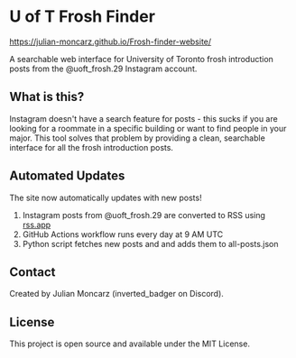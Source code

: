 # U of T Frosh Finder

https://julian-moncarz.github.io/Frosh-finder-website/

A searchable web interface for University of Toronto frosh introduction posts from the @uoft_frosh.29 Instagram account.

## What is this?

Instagram doesn't have a search feature for posts - this sucks if you are looking for a roommate in a specific building or want to find people in your major. This tool solves that problem by providing a clean, searchable interface for all the frosh introduction posts.

## Automated Updates

The site now automatically updates with new posts!

1. Instagram posts from @uoft_frosh.29 are converted to RSS using [rss.app](https://rss.app)
2. GitHub Actions workflow runs every day at 9 AM UTC
3. Python script fetches new posts and and adds them to all-posts.json

## Contact

Created by Julian Moncarz (inverted_badger on Discord).

## License

This project is open source and available under the MIT License.
